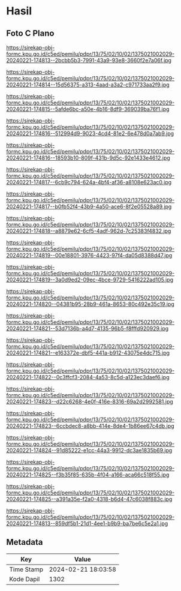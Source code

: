 # Hasil

## Foto C Plano

https://sirekap-obj-formc.kpu.go.id/c5ed/pemilu/pdpr/13/75/02/10/02/1375021002029-20240221-174813--2bcbb5b3-7991-43a9-93e8-3660f2e7a06f.jpg

https://sirekap-obj-formc.kpu.go.id/c5ed/pemilu/pdpr/13/75/02/10/02/1375021002029-20240221-174814--15d56375-a313-4aad-a3a2-c971733aa2f9.jpg

https://sirekap-obj-formc.kpu.go.id/c5ed/pemilu/pdpr/13/75/02/10/02/1375021002029-20240221-174815--5afde6bc-a50e-4b16-8df9-369039ba76f1.jpg

https://sirekap-obj-formc.kpu.go.id/c5ed/pemilu/pdpr/13/75/02/10/02/1375021002029-20240221-174816--512994d9-9023-4cd4-81e2-6e478d0a7ab9.jpg

https://sirekap-obj-formc.kpu.go.id/c5ed/pemilu/pdpr/13/75/02/10/02/1375021002029-20240221-174816--18593b10-809f-431b-9d5c-92e1433e4612.jpg

https://sirekap-obj-formc.kpu.go.id/c5ed/pemilu/pdpr/13/75/02/10/02/1375021002029-20240221-174817--6cb9c794-624a-4bf4-af36-a8108e623ac0.jpg

https://sirekap-obj-formc.kpu.go.id/c5ed/pemilu/pdpr/13/75/02/10/02/1375021002029-20240221-174817--b0fb52f4-43b9-4a50-ace6-8f2e05528a89.jpg

https://sirekap-obj-formc.kpu.go.id/c5ed/pemilu/pdpr/13/75/02/10/02/1375021002029-20240221-174818--a8879e62-6cf5-4adf-962d-7c25383f4832.jpg

https://sirekap-obj-formc.kpu.go.id/c5ed/pemilu/pdpr/13/75/02/10/02/1375021002029-20240221-174819--00e18801-3976-4423-97f4-da05d8388d47.jpg

https://sirekap-obj-formc.kpu.go.id/c5ed/pemilu/pdpr/13/75/02/10/02/1375021002029-20240221-174819--3a0d9ed2-09ec-4bce-9729-5416222ad105.jpg

https://sirekap-obj-formc.kpu.go.id/c5ed/pemilu/pdpr/13/75/02/10/02/1375021002029-20240221-174820--04381b95-28b9-461a-8653-80c492e35c19.jpg

https://sirekap-obj-formc.kpu.go.id/c5ed/pemilu/pdpr/13/75/02/10/02/1375021002029-20240221-174821--53d7136b-a4d7-4135-96b5-f8fffd920929.jpg

https://sirekap-obj-formc.kpu.go.id/c5ed/pemilu/pdpr/13/75/02/10/02/1375021002029-20240221-174821--e163372e-dbf5-441a-b912-43075e4dc715.jpg

https://sirekap-obj-formc.kpu.go.id/c5ed/pemilu/pdpr/13/75/02/10/02/1375021002029-20240221-174822--0c3ffcf3-2084-4a53-8c5d-a123ec3daef6.jpg

https://sirekap-obj-formc.kpu.go.id/c5ed/pemilu/pdpr/13/75/02/10/02/1375021002029-20240221-174823--d22c6268-4e0f-416e-8316-69a2d2992581.jpg

https://sirekap-obj-formc.kpu.go.id/c5ed/pemilu/pdpr/13/75/02/10/02/1375021002029-20240221-174823--6ccbdec8-a8bb-414e-8de4-1b86ee67c4db.jpg

https://sirekap-obj-formc.kpu.go.id/c5ed/pemilu/pdpr/13/75/02/10/02/1375021002029-20240221-174824--91d85222-e1cc-44a3-9912-dc3ae1835b69.jpg

https://sirekap-obj-formc.kpu.go.id/c5ed/pemilu/pdpr/13/75/02/10/02/1375021002029-20240221-174825--f3b35f85-635b-4f04-a166-aca66c518f55.jpg

https://sirekap-obj-formc.kpu.go.id/c5ed/pemilu/pdpr/13/75/02/10/02/1375021002029-20240221-174825--a391a35e-f2a0-4318-b6d4-47c6038f883c.jpg

https://sirekap-obj-formc.kpu.go.id/c5ed/pemilu/pdpr/13/75/02/10/02/1375021002029-20240221-174813--859df5b1-21d1-4ee1-b9b9-ba7be6c5e2a1.jpg


## Metadata

| Key        | Value               |
| ---------- | ------------------- |
| Time Stamp | 2024-02-21 18:03:58 |
| Kode Dapil | 1302                |



